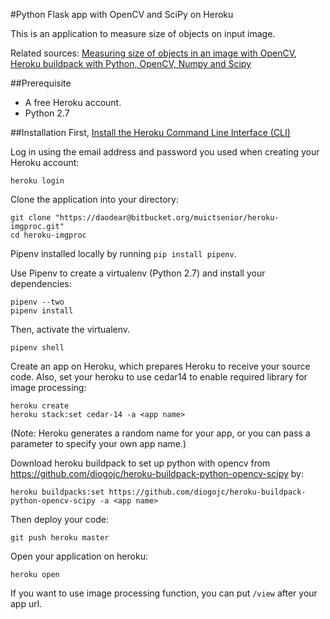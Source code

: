 #Python Flask app with OpenCV and SciPy on Heroku

This is an application to measure size of objects on input image.

Related sources: [Measuring size of objects in an image with OpenCV](https://www.pyimagesearch.com/2016/03/28/measuring-size-of-objects-in-an-image-with-opencv/), [Heroku buildpack with Python, OpenCV, Numpy and Scipy](https://github.com/diogojc/heroku-buildpack-python-opencv-scipy)

##Prerequisite
- A free Heroku account.
- Python 2.7


##Installation
First, [Install the Heroku Command Line Interface (CLI)](https://devcenter.heroku.com/articles/getting-started-with-python#set-up)

Log in using the email address and password you used when creating your Heroku account:
```
heroku login
```

Clone the application into your directory:
```
git clone "https://daodear@bitbucket.org/muictsenior/heroku-imgproc.git"
cd heroku-imgproc
``` 

Pipenv installed locally by running `pip install pipenv`.

Use Pipenv to create a virtualenv (Python 2.7) and install your dependencies:
```
pipenv --two
pipenv install
```

Then, activate the virtualenv.
```
pipenv shell
```

Create an app on Heroku, which prepares Heroku to receive your source code. Also, set your heroku to use cedar14 to enable required library for image processing:
```
heroku create
heroku stack:set cedar-14 -a <app name>
```
(Note: Heroku generates a random name for your app, or you can pass a parameter to specify your own app name.)

Download heroku buildpack to set up python with opencv from https://github.com/diogojc/heroku-buildpack-python-opencv-scipy by:
```
heroku buildpacks:set https://github.com/diogojc/heroku-buildpack-python-opencv-scipy -a <app name>
```

Then deploy your code:
```
git push heroku master
```

Open your application on heroku: 
```
heroku open
```

If you want to use image processing function, you can put `/view` after your app url.
